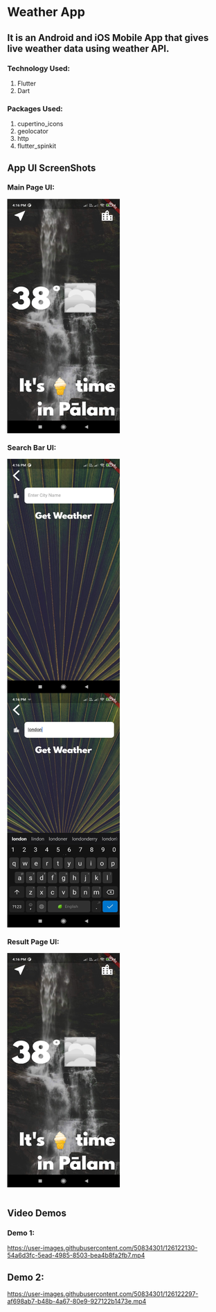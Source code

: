 # Weather App

## It is an Android and iOS Mobile App that gives live weather data using weather API.

### Technology Used:

1. Flutter
2. Dart


### Packages Used:

1. cupertino_icons
2. geolocator
3. http
4. flutter_spinkit




## App UI ScreenShots

### Main Page UI:

<div>
<img src="images/4.jpg" width="260" height="540" align="center">
</div>

  

### Search Bar UI:

<div>
<img src="images/1.jpg" width="260" height="540" align="left">
<img src="images/2.jpg" width="260" height="540" align="center">
</div>


### Result Page UI:

<div>
<img src="images/4.jpg" width="260" height="540" align="center">
</div>

<br/>

## Video Demos

### Demo 1:

https://user-images.githubusercontent.com/50834301/126122130-54a6d3fc-5ead-4985-8503-bea4b8fa2fb7.mp4


## Demo 2:

https://user-images.githubusercontent.com/50834301/126122297-af698ab7-b48b-4a67-80e9-927122b1473e.mp4

